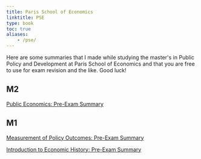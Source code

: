 ```yaml
---
title: Paris School of Economics
linktitle: PSE
type: book
toc: true
aliases:
    - /pse/
---
```


Here are some summaries that I made while studying the master's in Public Policy and Development at Paris School of Economics and that you are free to use for exam revision and the like. Good luck!

## M2

[Public Economics: Pre-Exam Summary](http://arturobminski.com/pse/public/)

## M1

[Measurement of Policy Outcomes: Pre-Exam Summary](http://arturobminski.com/pse/measurement/)

[Introduction to Economic History: Pre-Exam Summary](http://arturobminski.com/pse/intro-ecohist/)
